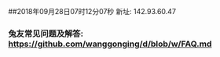 ##2018年09月28日07时12分07秒 新址: 142.93.60.47
### 兔友常见问题及解答: https://github.com/wanggonging/d/blob/w/FAQ.md
